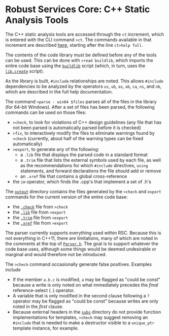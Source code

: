# Robust Services Core: C++ Static Analysis Tools

The C++ static analysis tools are accessed through the `ct` increment,
which is entered with the CLI command `>ct`.  The commands available
in that increment are described [here](/output/help.cli.txt),
starting after the line `ct>help full`.

The contents of the code library must be defined before any of the tools
can be used. This can be done with `>read buildlib`, which imports the
entire code base using the [`buildlib`](/input/buildlib.txt) script (which,
in turn, uses the [`lib.create`](/input/lib.create.txt) script).

As the library is built, `#include` relationships are noted.  This allows
`#include` dependencies to be analyzed by the operators `us`, `ub`, `as`,
`ab`, `ca`, `ns`, and `nb`, which are described in the full help documentation.

The command `>parse - win64 $files` parses all of the files in the library
(for 64-bit Windows).  After a set of files has been parsed, the following
commands can be used on those files:

* `>check`, to look for violations of C++ design guidelines (any file that
has not been parsed is automatically parsed before it is checked)
* `>fix`, to interactively modify the files to eliminate warnings found by
`>check` (currently, about half of the warning types can be fixed automatically)
* `>export`, to generate any of the following:
   * a `.lib` file that displays the parsed code in a standard format
   * a `.trim` file that lists the external symbols used by each file, as well
   as the recommendations for which `#include` directives, `using` statements,
   and forward declarations the file should add or remove
   * an `.xref` file that contains a global cross-reference
* the `im` operator, which finds the .cpp's that implement a set of .h's

The [`output`](/output) directory contains the files generated by the `>check`
and `export` commands for the current version of the entire code base:

* the [`.check`](/output/rsc.check.txt) file from `>check`
* the [`.lib`](/output/rsc.lib.txt) file from `>export`
* the [`.trim`](/output/rsc.trim.txt) file from `>export`
* the [`.xref`](/output/rsc.xref.txt) file from `>export`

The parser currently supports everything used within RSC.  Because this is
not everything in C++11, there are limitations, many of which are noted in the
comments at the top of [`Parser.h`](/ct/Parser.h).  The goal is to support
whatever the code base uses, although some things would be deemed undesirable
or marginal and would therefore not be introduced.

The `>check` command occasionally generate false positives.  Examples include

* If the member `a.b.c` is modified, `a` may be flagged as "could be const" because
a write is only noted on what immediately precedes the *final* reference-select (`.`)
operator.
* A variable that is only modified in the second clause following a `?` operator may
be flagged as "could be const" because writes are only noted in the *first* clause.
* Because external headers in the [`subs`](/subs) directory do not provide function
implementations for templates, `>check` may suggest removing an `#include` that is
needed to make a destructor visible to a `unique_ptr` template instance, for example.

